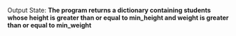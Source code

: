 Output State: **The program returns a dictionary containing students whose height is greater than or equal to min_height and weight is greater than or equal to min_weight**